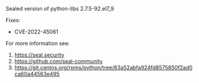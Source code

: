 Sealed version of python-libs 2.7.5-92.el7_9

Fixes:
- CVE-2022-45061

For more information see:
  1. https://seal.security
  2. https://github.com/seal-community
  3. https://git.centos.org/rpms/python/tree/63a52abfa924fd8575850f2ad0ca60a44563e495
